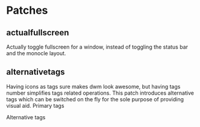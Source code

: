 # Patches

## actualfullscreen
Actually toggle fullscreen for a window, instead of toggling the status bar and the monocle layout.

## alternativetags

Having icons as tags sure makes dwm look awesome, but having tags number simplifies tags related operations. This patch introduces alternative tags which can be switched on the fly for the sole purpose of providing visual aid. Primary tags

Alternative tags

